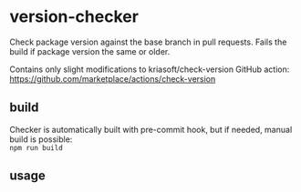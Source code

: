 # version-checker

Check package version against the base branch in pull requests.
Fails the build if package version the same or older.

Contains only slight modifications to kriasoft/check-version GitHub action:
https://github.com/marketplace/actions/check-version

## build

Checker is automatically built with pre-commit hook, but if needed, manual build is possible: </br>
`npm run build`

## usage


